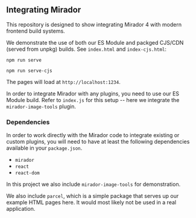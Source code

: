 ## Integrating Mirador

This repository is designed to show integrating Mirador 4 with modern frontend build systems.

We demonstrate the use of both our ES Module and packged CJS/CDN (served from unpkg) builds. See `index.html` and `index-cjs.html`:
```
npm run serve
```
```
npm run serve-cjs
```

The pages will load at `http://localhost:1234`.

In order to integrate Mirador with any plugins, you need to use our ES Module build.
Refer to `index.js` for this setup -- here we integrate the `mirador-image-tools` plugin.

### Dependencies

In order to work directly with the Mirador code to integrate existing or custom plugins, you will need to have at least the following dependencies available in your `package.json`.
 - `mirador`
 - `react`
 - `react-dom`

In this project we also include `mirador-image-tools` for demonstration.

We also include `parcel`, which is a simple package that serves up our example HTML pages here. It would most likely not be used in a real application.